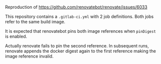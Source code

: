 Reproduction of https://github.com/renovatebot/renovate/issues/6033

This repository contains a `.gitlab-ci.yml` with 2 job definitions.
Both jobs refer to the same build image.

It is expected that renovatebot pins both image references when `pinDigest` is enabled.

Actually renovate fails to pin the second reference. In subsequent runs, renovate appends the docker digest again to the first reference making the image reference invalid.
